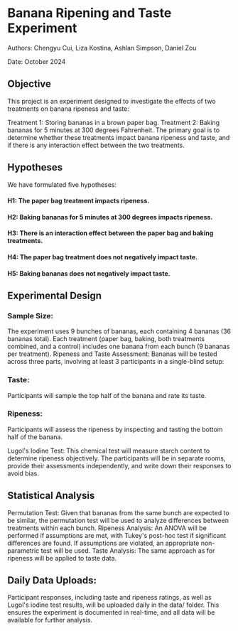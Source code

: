 # Banana Ripening and Taste Experiment
Authors:
Chengyu Cui, Liza Kostina, Ashlan Simpson, Daniel Zou

Date: October 2024

## Objective

This project is an experiment designed to investigate the effects of two treatments on banana ripeness and taste:

Treatment 1: Storing bananas in a brown paper bag.
Treatment 2: Baking bananas for 5 minutes at 300 degrees Fahrenheit.
The primary goal is to determine whether these treatments impact banana ripeness and taste, and if there is any interaction effect between the two treatments.

## Hypotheses

We have formulated five hypotheses:

#### H1: The paper bag treatment impacts ripeness.
#### H2: Baking bananas for 5 minutes at 300 degrees impacts ripeness.
#### H3: There is an interaction effect between the paper bag and baking treatments.
#### H4: The paper bag treatment does not negatively impact taste.
#### H5: Baking bananas does not negatively impact taste.

## Experimental Design

### Sample Size:
The experiment uses 9 bunches of bananas, each containing 4 bananas (36 bananas total). Each treatment (paper bag, baking, both treatments combined, and a control) includes one banana from each bunch (9 bananas per treatment).
Ripeness and Taste Assessment:
Bananas will be tested across three parts, involving at least 3 participants in a single-blind setup:

### Taste:
Participants will sample the top half of the banana and rate its taste.

### Ripeness:
Participants will assess the ripeness by inspecting and tasting the bottom half of the banana.

Lugol's Iodine Test: This chemical test will measure starch content to determine ripeness objectively.
The participants will be in separate rooms, provide their assessments independently, and write down their responses to avoid bias.

## Statistical Analysis

Permutation Test:
Given that bananas from the same bunch are expected to be similar, the permutation test will be used to analyze differences between treatments within each bunch.
Ripeness Analysis:
An ANOVA will be performed if assumptions are met, with Tukey's post-hoc test if significant differences are found. If assumptions are violated, an appropriate non-parametric test will be used.
Taste Analysis:
The same approach as for ripeness will be applied to taste data.

## Daily Data Uploads:
Participant responses, including taste and ripeness ratings, as well as Lugol's iodine test results, will be uploaded daily in the data/ folder. This ensures the experiment is documented in real-time, and all data will be available for further analysis.
